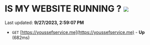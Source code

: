 # IS MY WEBSITE RUNNING ? [![](https://img.shields.io/static/v1?label=Sponsor&message=%E2%9D%A4&logo=GitHub&color=%23fe8e86)](https://github.com/sponsors/<username>)

Last updated: **9/27/2023, 2:59:07 PM**

- `GET` [https://youssefservice.me](https://youssefservice.me) - **Up** (682ms)
